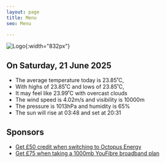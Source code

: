 ```yaml
---
layout: page
title: Menu
seo: Menu

---
```


![Logo](/images/logo.jpg){:width="832px"}

<!-- weather_marker starts -->
## On Saturday, 21 June 2025

- The average temperature today is 23.85˚C,
- With highs of 23.85˚C and lows of 23.85˚C,
- It may feel like 23.99˚C with overcast clouds
- The wind speed is 4.02m/s and visibility is 10000m
- The pressure is 1013hPa and humidity is 65%
- The sun will rise at 03:48 and set at 20:31

<!-- weather_marker ends -->

## Sponsors

- [Get £50 credit when switching to Octopus Energy](https://bit.ly/3oD1nnS)
- [Get £75 when taking a 1000mb YouFibre broadband plan](https://aklam.io/91zWhU?)
